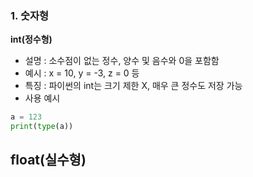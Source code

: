 ### 1. 숫자형
**int(정수형)**
- 설명 : 소수점이 없는 정수, 양수 및 음수와 0을 포함함
- 예시 : x = 10, y = -3, z = 0 등
- 특징 : 파이썬의 int는 크기 제한 X, 매우 큰 정수도 저장 가능
- 사용 예시
``` python
a = 123
print(type(a))
```
**float(실수형)**
-
